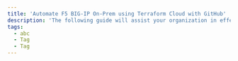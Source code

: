 ```yaml
---
title: 'Automate F5 BIG-IP On-Prem using Terraform Cloud with GitHub'
description: 'The following guide will assist your organization in effectively automating and managing F5 BIG-IP, whether on-premises or in the cloud.'
tags:
  - abc
  - Tag
  - Tag
---
```

